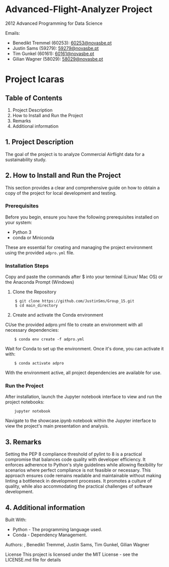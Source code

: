# Advanced-Flight-Analyzer Project
2612 Advanced Programming for Data Science

Emails:
* Benedikt Tremmel (60253): 60253@novasbe.pt
* Justin Sams (59279): 59279@novasbe.pt
* Tim Gunkel (60161): 60161@novasbe.pt
* Gilian Wagner (58029): 58029@novasbe.pt


# Project Icaras

## Table of Contents
1. Project Description
2. How to Install and Run the Project
3. Remarks
4. Additional information

## 1. Project Description
The goal of the project is to analyze Commercial Airflight data for a sustainability study.

## 2. How to Install and Run the Project
This section provides a clear and comprehensive guide on how to obtain a copy of the project for local development and testing.

### Prerequisites

Before you begin, ensure you have the following prerequisites installed on your system:
- Python 3
- conda or Miniconda

These are essential for creating and managing the project environment using the provided `adpro.yml` file.

### Installation Steps

Copy and paste the commands after $ into your terminal (Linux/ Mac OS) or the Anaconda Prompt (Windows)

1. Clone the Repository

        $ git clone https://github.com/JustinSms/Group_15.git
        $ cd main_directory

2. Create and activate the Conda environment


CUse the provided adpro.yml file to create an environment with all necessary dependencies:

        $ conda env create -f adpro.yml

Wait for Conda to set up the environment. Once it's done, you can activate it with:

        $ conda activate adpro

With the environment active, all project dependencies are available for use.

### Run the Project

After installation, launch the Jupyter notebook interface to view and run the project notebooks:

        jupyter notebook

Navigate to the showcase.ipynb notebook within the Jupyter interface to view the project's main presentation and analysis.

## 3. Remarks

Setting the PEP 8 compliance threshold of pylint to 8 is a practical compromise that balances code quality with developer efficiency. It enforces adherence to Python's style guidelines while allowing flexibility for scenarios where perfect compliance is not feasible or necessary. This approach ensures code remains readable and maintainable without making linting a bottleneck in development processes. It promotes a culture of quality, while also accommodating the practical challenges of software development.

## 4. Additional information

Built With:
- Python - The programming language used.
- Conda - Dependency Management.

Authors: , Benedikt Tremmel, Justin Sams, Tim Gunkel, Gilian Wagner

License
This project is licensed under the MIT License - see the LICENSE.md file for details
